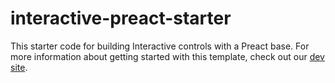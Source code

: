 # interactive-preact-starter

This starter code for building Interactive controls with a Preact base. For more information about getting started with this template, check out our [dev site](https://dev.mixer.com/reference/interactive_next/quickstart-preact.html).
